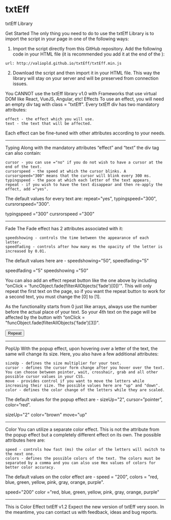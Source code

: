 # txtEff
txtEff Library

Get Started
The only thing you need to do to use the txtEff Library is to import the script in your page in one of the following ways:

1. Import the script directly from this GitHub repository.
Add the following code in your HTML file (it is recommended you add it at the end of the <body>):
<script src="URL"></script>
    url: http://valiopld.github.io/txtEff/txtEff.min.js
2. Download the script and then import it in your HTML file.
This way the library will stay on your server and will be preserved from connection issues.
<script src='./txtEff.min.js'></script>
You CANNOT use the txtEff library v1.0 with Frameworks that use virtual DOM like React, VueJS, Angular, etc!
Effects
To use an effect, you will need an empty div tag with class = "txtEff".
Every txtEff div has two mandatory attributes:

    effect - the effect which you will use.
    text - the text that will be affected.

Each effect can be fine-tuned with other attributes according to your needs.

<div class="txtEff"
effect ="Your Effect"
text ="Your Text"
></div>

--------------------------------------------------------------------------------------------------------------------
Typing
Along with the mandatory attributes “effect” and “text” the div tag can also contain:

    cursor - you can use ="no" if you do not wish to have a cursor at the end of the text.
    cursorspeed - the speed at which the cursor blinks. A cursorspeed="300" means that the cursor will blink every 300 ms.
    typingspeed - the pace at which each letter of the text appears.
    repeat - if you wish to have the text disappear and then re-apply the effect, add ="yes".

The default values for every text are: repeat="yes", typingspeed="300", cursrorspeed="300".

<div class="txtEff"
effect ="typing"
text ="This is Typing Effect"
repeat ="yes"

typingspeed ="300"
cursrorspeed ="300"
><div/>
----------------------------------------------------------------------------------------------------------
Fade
The Fade effect has 2 attributes associated with it:

    speedshowing - controls the time between the appearance of each letter.
    speedfading - controls after how many ms the opacity of the letter is increased by 0.01.

The default values here are - speedshowing="50", speedfading="5"

<div class="txtEff"
effect ="fade"
text = "This is Fade Effect"

speedfading ="5"
speedshowing ="50"
><div/>

You can also add an effect repeat button like the one above by including “onClick = 'funcObject.fade(filterAllObjects('fade')[0])'".
This will only repeat the first text on the page, so if you want the repeat button to work for a second text, you must change the [0] to [1].

As the functionality starts from 0 just like arrays, always use the number before the actual place of your text.
So your 4th text on the page will be affected by the button with “onClick = "funcObject.fade(filterAllObjects('fade')[3])".

<button
onClick = "funcObject.fade(filterAllObjects('fade')[0])" >
Repeat
</button>

--------------------------------------------------------------------------------------------------------------------------------
PopUp
With the popup effect, upon hovering over a letter of the text, the same will change its size. Here, you also have a few additional attributes:

    sizeUp - defines the size multiplier for your text.
    cursor - defines the cursor form change after you hover over the text. You can choose between pointer, wait, crosshair, grab and all other possible cursor values in your CSS.
    move - provides control if you want to move the letters while increasing their size. The possible values here are "up" and "down".
    color - defines the color change of the letters while they are scaled.

The default values for the popup effect are - sizeUp="2", cursor=”pointer”, color=”red”.
<div class="txtEff"
effect="popUp"
text = "This is popUp Effect"

sizeUp="2"
color="brown"
move="up"
><div/>
-----------------------------------------------------------------------------------------------------------------------
Color
You can utilize a separate color effect. This is not the attribute from the popup effect but a completely different effect on its own.
The possible attributes here are:

    speed - controls how fast (ms) the color of the letters will switch to the next one.
    colors - defines the possible colors of the text. The colors must be separated by a comma and you can also use Hex values of colors for better color accuracy.

The default values on the color effect are - speed = "200", colors = "red, blue, green, yellow, pink, gray, orange, purple".
<div class="txtEff"
effect="color"
text = "This is Color Effect"

speed="200"
color ="red, blue, green, yellow, pink, gray, orange, purple"
><div/>
-------------------------------------------------------------------------------------------------------------------
This is Color Effect
txtEff v1.2
Expect the new version of txtEff very soon.
In the meantime, you can contact us with feedback, ideas and bug reports.

